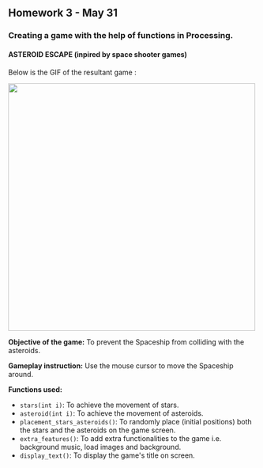 ## Homework 3 - May 31

###  Creating a game with the help of functions in Processing.

#### ASTEROID ESCAPE (inpired by space shooter games)

Below is the GIF of the resultant game :

<img src="https://github.com/ronit-singh/Intro_to_IM/blob/main/May%2031/asteroidescape.gif" height="500">

**Objective of the game:** To prevent the Spaceship from colliding with the asteroids.

**Gameplay instruction:** Use the mouse cursor to move the Spaceship around.

**Functions used:**
- ````stars(int i)````: To achieve the movement of stars.
- ````asteroid(int i)````: To achieve the movement of asteroids.
- ````placement_stars_asteroids()````: To randomly place (initial positions) both the stars and the asteroids on the game screen.
- ````extra_features()````: To add extra functionalities to the game i.e. background music, load images and background.
- ````display_text()````: To display the game's title on screen.
